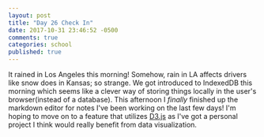 ```yaml
---
layout: post
title: "Day 26 Check In"
date: 2017-10-31 23:46:52 -0500
comments: true
categories: school
published: true
---
```



It rained in Los Angeles this morning! Somehow, rain in LA affects drivers like snow does in Kansas; so strange. We got introduced to IndexedDB this morning which seems like a clever way of storing things locally in the user's browser(instead of a database). This afternoon I *finally* finished up the markdown editor for notes I've been working on the last few days! I'm hoping to move on to a feature that utilizes [D3.js](https://d3js.org) as I've got a personal project I think would really benefit from data visualization.